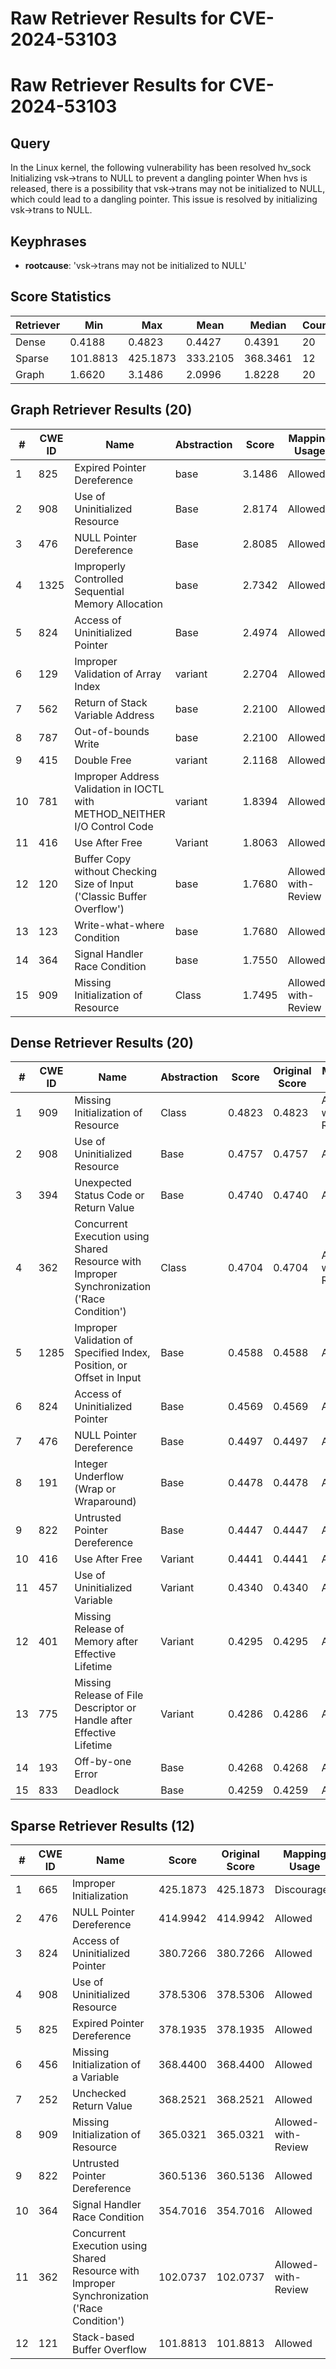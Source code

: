 # Raw Retriever Results for CVE-2024-53103

# Raw Retriever Results for CVE-2024-53103
## Query
In the Linux kernel, the following vulnerability has been resolved hv_sock Initializing vsk->trans to NULL to prevent a dangling pointer When hvs is released, there is a possibility that vsk->trans may not be initialized to NULL, which could lead to a dangling pointer. This issue is resolved by initializing vsk->trans to NULL.

## Keyphrases
- **rootcause**: 'vsk->trans may not be initialized to NULL'

## Score Statistics
| Retriever | Min | Max | Mean | Median | Count |
|-----------|-----|-----|------|--------|-------|
| Dense | 0.4188 | 0.4823 | 0.4427 | 0.4391 | 20 |
| Sparse | 101.8813 | 425.1873 | 333.2105 | 368.3461 | 12 |
| Graph | 1.6620 | 3.1486 | 2.0996 | 1.8228 | 20 |

## Graph Retriever Results (20)
| # | CWE ID | Name | Abstraction | Score | Mapping Usage |
|---|--------|------|-------------|-------|---------------|
| 1 | 825 | Expired Pointer Dereference | base | 3.1486 | Allowed |
| 2 | 908 | Use of Uninitialized Resource | Base | 2.8174 | Allowed |
| 3 | 476 | NULL Pointer Dereference | Base | 2.8085 | Allowed |
| 4 | 1325 | Improperly Controlled Sequential Memory Allocation | base | 2.7342 | Allowed |
| 5 | 824 | Access of Uninitialized Pointer | Base | 2.4974 | Allowed |
| 6 | 129 | Improper Validation of Array Index | variant | 2.2704 | Allowed |
| 7 | 562 | Return of Stack Variable Address | base | 2.2100 | Allowed |
| 8 | 787 | Out-of-bounds Write | base | 2.2100 | Allowed |
| 9 | 415 | Double Free | variant | 2.1168 | Allowed |
| 10 | 781 | Improper Address Validation in IOCTL with METHOD_NEITHER I/O Control Code | variant | 1.8394 | Allowed |
| 11 | 416 | Use After Free | Variant | 1.8063 | Allowed |
| 12 | 120 | Buffer Copy without Checking Size of Input ('Classic Buffer Overflow') | base | 1.7680 | Allowed-with-Review |
| 13 | 123 | Write-what-where Condition | base | 1.7680 | Allowed |
| 14 | 364 | Signal Handler Race Condition | base | 1.7550 | Allowed |
| 15 | 909 | Missing Initialization of Resource | Class | 1.7495 | Allowed-with-Review |

## Dense Retriever Results (20)
| # | CWE ID | Name | Abstraction | Score | Original Score | Mapping Usage |
|---|--------|------|-------------|-------|----------------|---------------|
| 1 | 909 | Missing Initialization of Resource | Class | 0.4823 | 0.4823 | Allowed-with-Review |
| 2 | 908 | Use of Uninitialized Resource | Base | 0.4757 | 0.4757 | Allowed |
| 3 | 394 | Unexpected Status Code or Return Value | Base | 0.4740 | 0.4740 | Allowed |
| 4 | 362 | Concurrent Execution using Shared Resource with Improper Synchronization ('Race Condition') | Class | 0.4704 | 0.4704 | Allowed-with-Review |
| 5 | 1285 | Improper Validation of Specified Index, Position, or Offset in Input | Base | 0.4588 | 0.4588 | Allowed |
| 6 | 824 | Access of Uninitialized Pointer | Base | 0.4569 | 0.4569 | Allowed |
| 7 | 476 | NULL Pointer Dereference | Base | 0.4497 | 0.4497 | Allowed |
| 8 | 191 | Integer Underflow (Wrap or Wraparound) | Base | 0.4478 | 0.4478 | Allowed |
| 9 | 822 | Untrusted Pointer Dereference | Base | 0.4447 | 0.4447 | Allowed |
| 10 | 416 | Use After Free | Variant | 0.4441 | 0.4441 | Allowed |
| 11 | 457 | Use of Uninitialized Variable | Variant | 0.4340 | 0.4340 | Allowed |
| 12 | 401 | Missing Release of Memory after Effective Lifetime | Variant | 0.4295 | 0.4295 | Allowed |
| 13 | 775 | Missing Release of File Descriptor or Handle after Effective Lifetime | Variant | 0.4286 | 0.4286 | Allowed |
| 14 | 193 | Off-by-one Error | Base | 0.4268 | 0.4268 | Allowed |
| 15 | 833 | Deadlock | Base | 0.4259 | 0.4259 | Allowed |

## Sparse Retriever Results (12)
| # | CWE ID | Name | Score | Original Score | Mapping Usage |
|---|--------|------|-------|---------------|---------------|
| 1 | 665 | Improper Initialization | 425.1873 | 425.1873 | Discouraged |
| 2 | 476 | NULL Pointer Dereference | 414.9942 | 414.9942 | Allowed |
| 3 | 824 | Access of Uninitialized Pointer | 380.7266 | 380.7266 | Allowed |
| 4 | 908 | Use of Uninitialized Resource | 378.5306 | 378.5306 | Allowed |
| 5 | 825 | Expired Pointer Dereference | 378.1935 | 378.1935 | Allowed |
| 6 | 456 | Missing Initialization of a Variable | 368.4400 | 368.4400 | Allowed |
| 7 | 252 | Unchecked Return Value | 368.2521 | 368.2521 | Allowed |
| 8 | 909 | Missing Initialization of Resource | 365.0321 | 365.0321 | Allowed-with-Review |
| 9 | 822 | Untrusted Pointer Dereference | 360.5136 | 360.5136 | Allowed |
| 10 | 364 | Signal Handler Race Condition | 354.7016 | 354.7016 | Allowed |
| 11 | 362 | Concurrent Execution using Shared Resource with Improper Synchronization ('Race Condition') | 102.0737 | 102.0737 | Allowed-with-Review |
| 12 | 121 | Stack-based Buffer Overflow | 101.8813 | 101.8813 | Allowed |
